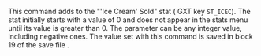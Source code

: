 This command adds to the "'Ice Cream' Sold" stat ( GXT key `ST_ICEC`). The stat initially starts with a value of 0 and does not appear in the stats menu until its value is greater than 0. The parameter can be any integer value, including negative ones. The value set with this command is saved in block 19 of the save file .
